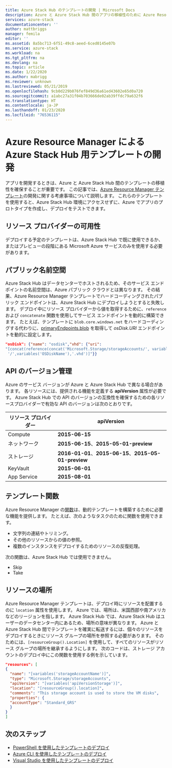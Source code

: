 ```yaml
---
title: Azure Stack Hub のテンプレートの開発 | Microsoft Docs
description: Azure と Azure Stack Hub 間のアプリの移植性のために Azure Resource Manager テンプレートを開発する方法について説明します。
services: azure-stack
documentationcenter: ''
author: mattbriggs
manager: femila
editor: ''
ms.assetid: 8a5bc713-6f51-49c8-aeed-6ced0145e07b
ms.service: azure-stack
ms.workload: na
ms.tgt_pltfrm: na
ms.devlang: na
ms.topic: article
ms.date: 1/22/2020
ms.author: mabrigg
ms.reviewer: unknown
ms.lastreviewed: 05/21/2019
ms.openlocfilehash: 9cb0d229b076fef849d36a61ed43602e65d0a720
ms.sourcegitcommit: a1abc27a31f04b703666de02ab39ffdc79a632f6
ms.translationtype: HT
ms.contentlocale: ja-JP
ms.lasthandoff: 01/23/2020
ms.locfileid: "76536115"
---
```

# <a name="develop-templates-for-azure-stack-hub-with-azure-resource-manager"></a>Azure Resource Manager による Azure Stack Hub 用テンプレートの開発

アプリを開発するときは、Azure と Azure Stack Hub 間のテンプレートの移植性を確保することが重要です。 この記事では、[Azure Resource Manager テンプレート](https://download.microsoft.com/download/E/A/4/EA4017B5-F2ED-449A-897E-BD92E42479CE/Getting_Started_With_Azure_Resource_Manager_white_paper_EN_US.pdf)の開発に関する考慮事項について説明します。 これらのテンプレートを使用すると、Azure Stack Hub 環境にアクセスせずに、Azure でアプリのプロトタイプを作成し、デプロイをテストできます。

## <a name="resource-provider-availability"></a>リソース プロバイダーの可用性

デプロイする予定のテンプレートは、Azure Stack Hub で既に使用できるか、またはプレビューの段階にある Microsoft Azure サービスのみを使用する必要があります。

## <a name="public-namespaces"></a>パブリック名前空間

Azure Stack Hub はデータセンターでホストされるため、そのサービス エンドポイントの名前空間は、Azure パブリック クラウドとは異なります。 その結果、Azure Resource Manager テンプレートでハードコーディングされたパブリック エンドポイントは、Azure Stack Hub にデプロイしようとすると失敗します。 デプロイ中にリソース プロバイダーから値を取得するために、`reference` および `concatenate` 関数を使用してサービス エンドポイントを動的に構築できます。 たとえば、テンプレートに `blob.core.windows.net` をハードコーディングする代わりに、[primaryEndpoints.blob](https://github.com/Azure/AzureStack-QuickStart-Templates/blob/master/101-vm-windows-create/azuredeploy.json#L175) を取得して *osDisk.URI* エンドポイントを動的に設定します。

```json
"osDisk": {"name": "osdisk","vhd": {"uri":
"[concat(reference(concat('Microsoft.Storage/storageAccounts/', variables('storageAccountName')), '2015-06-15').primaryEndpoints.blob, variables('vmStorageAccountContainerName'),
 '/',variables('OSDiskName'),'.vhd')]"}}
```

## <a name="api-versioning"></a>API のバージョン管理

Azure のサービス バージョンが Azure と Azure Stack Hub で異なる場合があります。 各リソースには、提供される機能を定義する **apiVersion** 属性が必要です。 Azure Stack Hub での API のバージョンの互換性を確保するための各リソースプロバイダーで有効な API のバージョンは次のとおりです。

| リソース プロバイダー | apiVersion |
| --- | --- |
| Compute |**2015-06-15** |
| ネットワーク |**2015-06-15**、**2015-05-01-preview** |
| ストレージ |**2016-01-01**、**2015-06-15**、**2015-05-01-preview** |
| KeyVault | **2015-06-01** |
| App Service |**2015-08-01** |

## <a name="template-functions"></a>テンプレート関数

Azure Resource Manager の[関数](/azure/azure-resource-manager/resource-group-template-functions)は、動的テンプレートを構築するために必要な機能を提供します。 たとえば、次のようなタスクのために関数を使用できます。

* 文字列の連結やトリミング。
* その他のリソースからの値の参照。
* 複数のインスタンスをデプロイするためのリソースの反復処理。

次の関数は、Azure Stack Hub では使用できません。

* Skip
* Take

## <a name="resource-location"></a>リソースの場所

Azure Resource Manager テンプレートは、デプロイ時にリソースを配置するのに `location` 属性を使用します。 Azure では、場所は、米国西部や南アメリカなどのリージョンを指します。 Azure Stack Hub では、Azure Stack Hub はユーザーのデータセンター内にあるため、場所の意味が異なります。 Azure と Azure Stack Hub 間でテンプレートを確実に転送するには、個々のリソースをデプロイするときにリソース グループの場所を参照する必要があります。 そのためには、`[resourceGroup().Location]` を使用して、すべてのリソースがリソース グループの場所を継承するようにします。 次のコードは、ストレージ アカウントのデプロイ中にこの関数を使用する例を示しています。

```json
"resources": [
{
  "name": "[variables('storageAccountName')]",
  "type": "Microsoft.Storage/storageAccounts",
  "apiVersion": "[variables('apiVersionStorage')]",
  "location": "[resourceGroup().location]",
  "comments": "This storage account is used to store the VM disks",
  "properties": {
  "accountType": "Standard_GRS"
  }
}
]
```

## <a name="next-steps"></a>次のステップ

* [PowerShell を使用したテンプレートのデプロイ](azure-stack-deploy-template-powershell.md)
* [Azure CLI を使用したテンプレートのデプロイ](azure-stack-deploy-template-command-line.md)
* [Visual Studio を使用したテンプレートのデプロイ](azure-stack-deploy-template-visual-studio.md)

